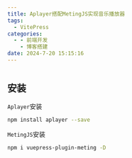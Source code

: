 ```yaml
---
title: Aplayer搭配MetingJS实现音乐播放器
tags:
  - VitePress
categories:
  - - 前端开发
    - 博客搭建
date: 2024-7-20 15:15:16
---
```


<!-- @format -->

#

## 安装

`Aplayer`安装

```sh
npm install aplayer --save
```

`MetingJS`安装

```sh
npm i vuepress-plugin-meting -D
```

<!-- @format -->
